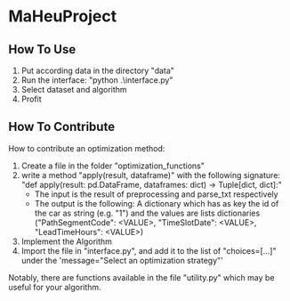 # MaHeuProject

## How To Use

1. Put according data in the directory "data"
2. Run the interface: "python .\interface.py"
3. Select dataset and algorithm
4. Profit

## How To Contribute
How to contribute an optimization method:
1. Create a file in the folder "optimization_functions"
2. write a method "apply(result, dataframe)" with the following signature: "def apply(result: pd.DataFrame, dataframes: dict) -> Tuple[dict, dict]:"
   -  The input is the result of preprocessing and parse_txt respectively
   - The output is the following: A dictionary which has as key the id of the car as string (e.g. "1") and the values are lists dictionaries ("PathSegmentCode": \<VALUE>, "TimeSlotDate": \<VALUE>, "LeadTimeHours": \<VALUE>)
3. Implement the Algorithm
4. Import the file in "interface.py", and add it to the list of "choices=[...]" under the 'message="Select an optimization strategy"'

Notably, there are functions available in the file "utility.py" which may be useful for your algorithm.